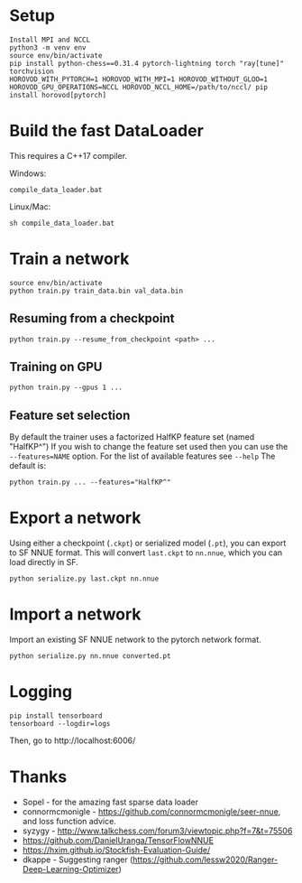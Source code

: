 # Setup
```
Install MPI and NCCL
python3 -m venv env
source env/bin/activate
pip install python-chess==0.31.4 pytorch-lightning torch "ray[tune]" torchvision
HOROVOD_WITH_PYTORCH=1 HOROVOD_WITH_MPI=1 HOROVOD_WITHOUT_GLOO=1 HOROVOD_GPU_OPERATIONS=NCCL HOROVOD_NCCL_HOME=/path/to/nccl/ pip install horovod[pytorch]

```

# Build the fast DataLoader
This requires a C++17 compiler.

Windows:
```
compile_data_loader.bat
```

Linux/Mac:
```
sh compile_data_loader.bat
```

# Train a network

```
source env/bin/activate
python train.py train_data.bin val_data.bin
```

## Resuming from a checkpoint
```
python train.py --resume_from_checkpoint <path> ...
```

## Training on GPU
```
python train.py --gpus 1 ...
```
## Feature set selection
By default the trainer uses a factorized HalfKP feature set (named "HalfKP^")
If you wish to change the feature set used then you can use the `--features=NAME` option. For the list of available features see `--help`
The default is:
```
python train.py ... --features="HalfKP^"
```

# Export a network

Using either a checkpoint (`.ckpt`) or serialized model (`.pt`),
you can export to SF NNUE format.  This will convert `last.ckpt`
to `nn.nnue`, which you can load directly in SF.
```
python serialize.py last.ckpt nn.nnue
```

# Import a network

Import an existing SF NNUE network to the pytorch network format.
```
python serialize.py nn.nnue converted.pt
```

# Logging

```
pip install tensorboard
tensorboard --logdir=logs
```
Then, go to http://localhost:6006/

# Thanks

* Sopel - for the amazing fast sparse data loader
* connormcmonigle - https://github.com/connormcmonigle/seer-nnue, and loss function advice.
* syzygy - http://www.talkchess.com/forum3/viewtopic.php?f=7&t=75506
* https://github.com/DanielUranga/TensorFlowNNUE
* https://hxim.github.io/Stockfish-Evaluation-Guide/
* dkappe - Suggesting ranger (https://github.com/lessw2020/Ranger-Deep-Learning-Optimizer)
